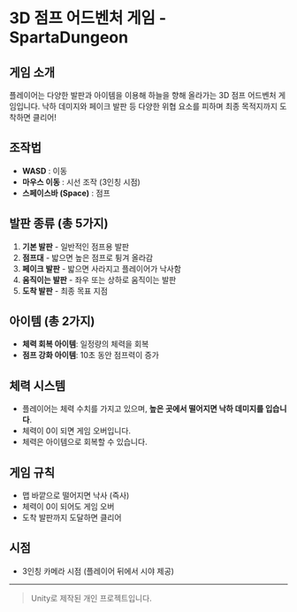 # 3D 점프 어드벤처 게임 - SpartaDungeon

## 게임 소개
플레이어는 다양한 발판과 아이템을 이용해 하늘을 향해 올라가는 3D 점프 어드벤처 게임입니다.
낙하 데미지와 페이크 발판 등 다양한 위협 요소를 피하며 최종 목적지까지 도착하면 클리어!

## 조작법
- **WASD** : 이동
- **마우스 이동** : 시선 조작 (3인칭 시점)
- **스페이스바 (Space)** : 점프

## 발판 종류 (총 5가지)
1. **기본 발판** - 일반적인 점프용 발판
2. **점프대** - 밟으면 높은 점프로 튕겨 올라감
3. **페이크 발판** - 밟으면 사라지고 플레이어가 낙사함
4. **움직이는 발판** - 좌우 또는 상하로 움직이는 발판
5. **도착 발판** - 최종 목표 지점

## 아이템 (총 2가지)
- **체력 회복 아이템**: 일정량의 체력을 회복
- **점프 강화 아이템**: 10초 동안 점프력이 증가

## 체력 시스템
- 플레이어는 체력 수치를 가지고 있으며, **높은 곳에서 떨어지면 낙하 데미지를 입습니다**.
- 체력이 0이 되면 게임 오버입니다.
- 체력은 아이템으로 회복할 수 있습니다.

## 게임 규칙
- 맵 바깥으로 떨어지면 낙사 (즉사)
- 체력이 0이 되어도 게임 오버
- 도착 발판까지 도달하면 클리어

## 시점
- 3인칭 카메라 시점 (플레이어 뒤에서 시야 제공)

---

> Unity로 제작된 개인 프로젝트입니다.
